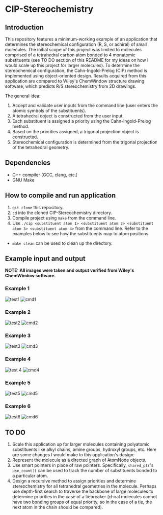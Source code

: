 # CIP-Stereochemistry

## Introduction
This repository features a minimum-working example of an application that determines the stereochemical configuration (R, S, or achiral) of small molecules. The initial scope of this project was limited to molecules comprised of a tetrahedral carbon atom bonded to 4 monatomic substituents (see TO DO section of this README for my ideas on how I would scale up this project for larger molecules). To determine the stereochemical configuration, the Cahn-Ingold-Prelog (CIP) method is implemented using object-oriented design. Results acquired from this application are compared to Wiley's ChemWindow structure drawing software, which predicts R/S stereochemistry from 2D drawings.

The general idea:
1. Accept and validate user inputs from the command line (user enters the atomic symbols of the substituents).
2. A tetrahedral object is constructed from the user input.
3. Each substituent is assigned a priority using the Cahn-Ingold-Prelog method.
4. Based on the priorities assigned, a trigonal projection object is constructed.
5. Stereochemical configuration is determined from the trigonal projection of the tetrahedral geometry.

## Dependencies
* C++ compiler (GCC, clang, etc.)
* GNU Make

## How to compile and run application
1. `git clone` this repository.
2. `cd` into the cloned CIP-Stereochemistry directory.
3. Compile project using `make` from the command line.
4. Use `./cip <substituent atom 1> <substituent atom 2> <substituent atom 3> <substituent atom 4>` from the command line. Refer to the examples below to see how the substituents map to atom positions.
* `make clean` can be used to clean up the directory.

## Example input and output

**NOTE: All images were taken and output verified from Wiley's ChemWindow software.**

### Example 1

![test1](https://user-images.githubusercontent.com/49886228/149854526-ffb7d39d-2b00-4d1f-b7ed-c08b20652a96.png)
![cmd1](https://user-images.githubusercontent.com/49886228/149854517-450e0d0a-3e3c-4a88-9b31-a6a89f43a59e.png)

### Example 2

![test2](https://user-images.githubusercontent.com/49886228/149854528-748e36d6-17e9-48c9-b8dc-9e7cceeee741.png)
![cmd2](https://user-images.githubusercontent.com/49886228/149854519-94876df4-becf-499d-8ac0-1435d48ded23.png)

### Example 3

![test3](https://user-images.githubusercontent.com/49886228/149854529-57ee2b1e-c77d-434a-b759-681fe3ff47a4.png)
![cmd3](https://user-images.githubusercontent.com/49886228/149854520-26129ea8-0b80-49ea-8f2e-0d13d29377b9.png)

### Example 4

![test 4](https://user-images.githubusercontent.com/49886228/149854525-4dfad2bb-926c-4471-b91f-6a43153636dd.png)
![cmd4](https://user-images.githubusercontent.com/49886228/149854522-e2f757ec-43dc-45c0-9c9a-bce867aca1c1.png)

### Example 5

![test5](https://user-images.githubusercontent.com/49886228/149854530-bd063f43-8787-4cf7-8f64-d21c528637c3.png)
![cmd5](https://user-images.githubusercontent.com/49886228/149854523-d90682a3-f86d-441a-aefa-39c102ea814d.png)

### Example 6

![test6](https://user-images.githubusercontent.com/49886228/149854531-41865051-0380-4cb8-8dda-cbe888231846.png)
![cmd6](https://user-images.githubusercontent.com/49886228/149854524-c436265f-739a-4847-8bbd-b4ea49d82236.png)

## TO DO
1. Scale this application up for larger molecules containing polyatomic substituents like alkyl chains, amine groups, hydroxyl groups, etc. Here are some changes I would make to this application's design:
  1. Represent the molecule as a directed graph of AtomNode objects.
  2. Use smart pointers in place of raw pointers. Specifically, `shared_ptr`'s `use_count()` can be used to track the number of substituents bonded to a particular atom.
  3. Design a recursive method to assign priorities and determine stereochemistry for all tetrahedral geometries in the molecule. Perhaps use depth-first search to traverse the backbone of large molecules to determine priorities in the case of a tiebreaker (chiral molecules cannot have two bonding groups of equal priority, so in the case of a tie, the next atom in the chain should be compared).
